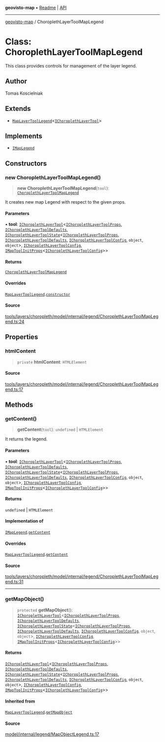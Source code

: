 **geovisto-map** • [Readme](../README.md) \| [API](../globals.md)

***

[geovisto-map](../README.md) / ChoroplethLayerToolMapLegend

# Class: ChoroplethLayerToolMapLegend

This class provides controls for management of the layer legend.

## Author

Tomas Koscielniak

## Extends

- [`MapLayerToolLegend`](MapLayerToolLegend.md)\<[`IChoroplethLayerTool`](../interfaces/IChoroplethLayerTool.md)\>

## Implements

- [`IMapLegend`](../interfaces/IMapLegend.md)

## Constructors

### new ChoroplethLayerToolMapLegend()

> **new ChoroplethLayerToolMapLegend**(`tool`): [`ChoroplethLayerToolMapLegend`](ChoroplethLayerToolMapLegend.md)

It creates new map Legend with respect to the given props.

#### Parameters

• **tool**: [`IChoroplethLayerTool`](../interfaces/IChoroplethLayerTool.md)\<[`IChoroplethLayerToolProps`](../type-aliases/IChoroplethLayerToolProps.md), [`IChoroplethLayerToolDefaults`](../interfaces/IChoroplethLayerToolDefaults.md), [`IChoroplethLayerToolState`](../interfaces/IChoroplethLayerToolState.md)\<[`IChoroplethLayerToolProps`](../type-aliases/IChoroplethLayerToolProps.md), [`IChoroplethLayerToolDefaults`](../interfaces/IChoroplethLayerToolDefaults.md), [`IChoroplethLayerToolConfig`](../type-aliases/IChoroplethLayerToolConfig.md), `object`, `object`\>, [`IChoroplethLayerToolConfig`](../type-aliases/IChoroplethLayerToolConfig.md), [`IMapToolInitProps`](../type-aliases/IMapToolInitProps.md)\<[`IChoroplethLayerToolConfig`](../type-aliases/IChoroplethLayerToolConfig.md)\>\>

#### Returns

[`ChoroplethLayerToolMapLegend`](ChoroplethLayerToolMapLegend.md)

#### Overrides

[`MapLayerToolLegend`](MapLayerToolLegend.md).[`constructor`](MapLayerToolLegend.md#constructors)

#### Source

[tools/layers/choropleth/model/internal/legend/ChoroplethLayerToolMapLegend.ts:24](https://github.com/geovisto/geovisto-map/blob/5ee2cb5d45c19062fc8fc6beefa2848c076518b6/src/tools/layers/choropleth/model/internal/legend/ChoroplethLayerToolMapLegend.ts#L24)

## Properties

### htmlContent

> `private` **htmlContent**: `HTMLElement`

#### Source

[tools/layers/choropleth/model/internal/legend/ChoroplethLayerToolMapLegend.ts:17](https://github.com/geovisto/geovisto-map/blob/5ee2cb5d45c19062fc8fc6beefa2848c076518b6/src/tools/layers/choropleth/model/internal/legend/ChoroplethLayerToolMapLegend.ts#L17)

## Methods

### getContent()

> **getContent**(`tool`): `undefined` \| `HTMLElement`

It returns the legend.

#### Parameters

• **tool**: [`IChoroplethLayerTool`](../interfaces/IChoroplethLayerTool.md)\<[`IChoroplethLayerToolProps`](../type-aliases/IChoroplethLayerToolProps.md), [`IChoroplethLayerToolDefaults`](../interfaces/IChoroplethLayerToolDefaults.md), [`IChoroplethLayerToolState`](../interfaces/IChoroplethLayerToolState.md)\<[`IChoroplethLayerToolProps`](../type-aliases/IChoroplethLayerToolProps.md), [`IChoroplethLayerToolDefaults`](../interfaces/IChoroplethLayerToolDefaults.md), [`IChoroplethLayerToolConfig`](../type-aliases/IChoroplethLayerToolConfig.md), `object`, `object`\>, [`IChoroplethLayerToolConfig`](../type-aliases/IChoroplethLayerToolConfig.md), [`IMapToolInitProps`](../type-aliases/IMapToolInitProps.md)\<[`IChoroplethLayerToolConfig`](../type-aliases/IChoroplethLayerToolConfig.md)\>\>

#### Returns

`undefined` \| `HTMLElement`

#### Implementation of

[`IMapLegend`](../interfaces/IMapLegend.md).[`getContent`](../interfaces/IMapLegend.md#getcontent)

#### Overrides

[`MapLayerToolLegend`](MapLayerToolLegend.md).[`getContent`](MapLayerToolLegend.md#getcontent)

#### Source

[tools/layers/choropleth/model/internal/legend/ChoroplethLayerToolMapLegend.ts:31](https://github.com/geovisto/geovisto-map/blob/5ee2cb5d45c19062fc8fc6beefa2848c076518b6/src/tools/layers/choropleth/model/internal/legend/ChoroplethLayerToolMapLegend.ts#L31)

***

### getMapObject()

> `protected` **getMapObject**(): [`IChoroplethLayerTool`](../interfaces/IChoroplethLayerTool.md)\<[`IChoroplethLayerToolProps`](../type-aliases/IChoroplethLayerToolProps.md), [`IChoroplethLayerToolDefaults`](../interfaces/IChoroplethLayerToolDefaults.md), [`IChoroplethLayerToolState`](../interfaces/IChoroplethLayerToolState.md)\<[`IChoroplethLayerToolProps`](../type-aliases/IChoroplethLayerToolProps.md), [`IChoroplethLayerToolDefaults`](../interfaces/IChoroplethLayerToolDefaults.md), [`IChoroplethLayerToolConfig`](../type-aliases/IChoroplethLayerToolConfig.md), `object`, `object`\>, [`IChoroplethLayerToolConfig`](../type-aliases/IChoroplethLayerToolConfig.md), [`IMapToolInitProps`](../type-aliases/IMapToolInitProps.md)\<[`IChoroplethLayerToolConfig`](../type-aliases/IChoroplethLayerToolConfig.md)\>\>

#### Returns

[`IChoroplethLayerTool`](../interfaces/IChoroplethLayerTool.md)\<[`IChoroplethLayerToolProps`](../type-aliases/IChoroplethLayerToolProps.md), [`IChoroplethLayerToolDefaults`](../interfaces/IChoroplethLayerToolDefaults.md), [`IChoroplethLayerToolState`](../interfaces/IChoroplethLayerToolState.md)\<[`IChoroplethLayerToolProps`](../type-aliases/IChoroplethLayerToolProps.md), [`IChoroplethLayerToolDefaults`](../interfaces/IChoroplethLayerToolDefaults.md), [`IChoroplethLayerToolConfig`](../type-aliases/IChoroplethLayerToolConfig.md), `object`, `object`\>, [`IChoroplethLayerToolConfig`](../type-aliases/IChoroplethLayerToolConfig.md), [`IMapToolInitProps`](../type-aliases/IMapToolInitProps.md)\<[`IChoroplethLayerToolConfig`](../type-aliases/IChoroplethLayerToolConfig.md)\>\>

#### Inherited from

[`MapLayerToolLegend`](MapLayerToolLegend.md).[`getMapObject`](MapLayerToolLegend.md#getmapobject)

#### Source

[model/internal/legend/MapObjectLegend.ts:17](https://github.com/geovisto/geovisto-map/blob/5ee2cb5d45c19062fc8fc6beefa2848c076518b6/src/model/internal/legend/MapObjectLegend.ts#L17)
